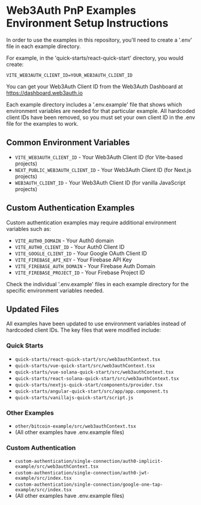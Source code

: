 # Web3Auth PnP Examples Environment Setup Instructions

In order to use the examples in this repository, you'll need to create a '.env' file in each example directory.

For example, in the 'quick-starts/react-quick-start' directory, you would create:

```
VITE_WEB3AUTH_CLIENT_ID=YOUR_WEB3AUTH_CLIENT_ID
```

You can get your Web3Auth Client ID from the Web3Auth Dashboard at https://dashboard.web3auth.io

Each example directory includes a '.env.example' file that shows which environment variables are needed for that particular example. All hardcoded client IDs have been removed, so you must set your own client ID in the .env file for the examples to work.

## Common Environment Variables

- `VITE_WEB3AUTH_CLIENT_ID` - Your Web3Auth Client ID (for Vite-based projects)
- `NEXT_PUBLIC_WEB3AUTH_CLIENT_ID` - Your Web3Auth Client ID (for Next.js projects)
- `WEB3AUTH_CLIENT_ID` - Your Web3Auth Client ID (for vanilla JavaScript projects)

## Custom Authentication Examples

Custom authentication examples may require additional environment variables such as:

- `VITE_AUTH0_DOMAIN` - Your Auth0 domain
- `VITE_AUTH0_CLIENT_ID` - Your Auth0 Client ID
- `VITE_GOOGLE_CLIENT_ID` - Your Google OAuth Client ID
- `VITE_FIREBASE_API_KEY` - Your Firebase API Key
- `VITE_FIREBASE_AUTH_DOMAIN` - Your Firebase Auth Domain
- `VITE_FIREBASE_PROJECT_ID` - Your Firebase Project ID

Check the individual '.env.example' files in each example directory for the specific environment variables needed.

## Updated Files

All examples have been updated to use environment variables instead of hardcoded client IDs. The key files that were modified include:

### Quick Starts
- `quick-starts/react-quick-start/src/web3authContext.tsx`
- `quick-starts/vue-quick-start/src/web3authContext.tsx`
- `quick-starts/vue-solana-quick-start/src/web3authContext.tsx`
- `quick-starts/react-solana-quick-start/src/web3authContext.tsx`
- `quick-starts/nextjs-quick-start/components/provider.tsx`
- `quick-starts/angular-quick-start/src/app/app.component.ts`
- `quick-starts/vanillajs-quick-start/script.js`

### Other Examples
- `other/bitcoin-example/src/web3authContext.tsx`
- (All other examples have .env.example files)

### Custom Authentication
- `custom-authentication/single-connection/auth0-implicit-example/src/web3authContext.tsx`
- `custom-authentication/single-connection/auth0-jwt-example/src/index.tsx`
- `custom-authentication/single-connection/google-one-tap-example/src/index.tsx`
- (All other examples have .env.example files) 